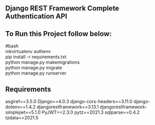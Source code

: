 ## Django REST Framework Complete Authentication API <br />

## To Run this Project follow below: <br />

#bash<br />
mkvirtualenv authenv<br />
pip install -r requirements.txt<br />
python manage.py makemigrations<br />
python manage.py migrate<br />
python manage.py runserver<br />




## Requirements

asgiref==3.5.0
Django==4.0.3
django-cors-headers==3.11.0
django-dotenv==1.4.2
djangorestframework==3.13.1
djangorestframework-simplejwt==5.1.0
PyJWT==2.3.0
pytz==2021.3
sqlparse==0.4.2
tzdata==2021.5

